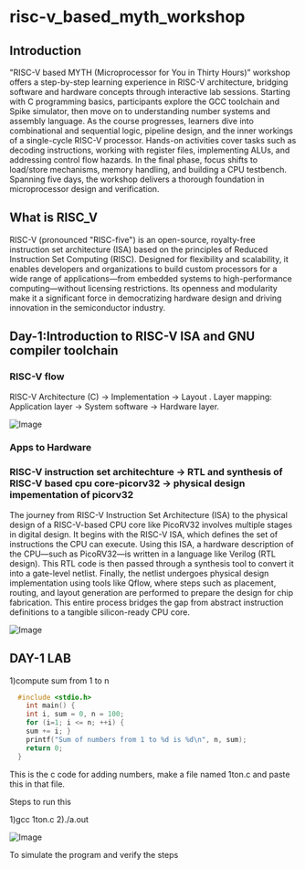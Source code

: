 # risc-v_based_myth_workshop

## Introduction

"RISC-V based MYTH (Microprocessor for You in Thirty Hours)” workshop offers a step-by-step learning experience in RISC-V architecture, bridging software and hardware concepts through interactive lab sessions. Starting with C programming basics, participants explore the GCC toolchain and Spike simulator, then move on to understanding number systems and assembly language. As the course progresses, learners dive into combinational and sequential logic, pipeline design, and the inner workings of a single-cycle RISC-V processor. Hands-on activities cover tasks such as decoding instructions, working with register files, implementing ALUs, and addressing control flow hazards. In the final phase, focus shifts to load/store mechanisms, memory handling, and building a CPU testbench. Spanning five days, the workshop delivers a thorough foundation in microprocessor design and verification.

## What is RISC_V

RISC-V (pronounced "RISC-five") is an open-source, royalty-free instruction set architecture (ISA) based on the principles of Reduced Instruction Set Computing (RISC). Designed for flexibility and scalability, it enables developers and organizations to build custom processors for a wide range of applications—from embedded systems to high-performance computing—without licensing restrictions. Its openness and modularity make it a significant force in democratizing hardware design and driving innovation in the semiconductor industry.

## Day-1:Introduction to RISC-V ISA and GNU compiler toolchain

### RISC-V flow

RISC-V Architecture (C) → Implementation → Layout .
Layer mapping: Application layer → System software → Hardware layer.

![Image](https://github.com/user-attachments/assets/3b99258b-64b6-480a-93f1-4098a6158f91)

### Apps to Hardware

### RISC-V instruction set architechture → RTL and synthesis of RISC-V based cpu core-picorv32 → physical design impementation of picorv32

The journey from RISC-V Instruction Set Architecture (ISA) to the physical design of a RISC-V-based CPU core like PicoRV32 involves multiple stages in digital design. It begins with the RISC-V ISA, which defines the set of instructions the CPU can execute. Using this ISA, a hardware description of the CPU—such as PicoRV32—is written in a language like Verilog (RTL design). This RTL code is then passed through a synthesis tool to convert it into a gate-level netlist. Finally, the netlist undergoes physical design implementation using tools like Qflow, where steps such as placement, routing, and layout generation are performed to prepare the design for chip fabrication. This entire process bridges the gap from abstract instruction definitions to a tangible silicon-ready CPU core.

![Image](https://github.com/user-attachments/assets/bff4cc08-954b-49af-a1ad-05d724dacaad)

## DAY-1 LAB

1)compute sum from 1 to n

```c
  #include <stdio.h>
    int main() {
    int i, sum = 0, n = 100;
    for (i=1; i <= n; ++i) {
    sum += i; }
    printf("Sum of numbers from 1 to %d is %d\n", n, sum);
    return 0;
  }
```

This is the c code for adding numbers, make a file named 1ton.c and paste this in that file.

Steps to run this

  1)gcc 1ton.c
  2)./a.out
  
![Image](https://github.com/user-attachments/assets/8c239925-ead7-4d92-90dc-0fc9079307bf)

To simulate the program and verify the steps













